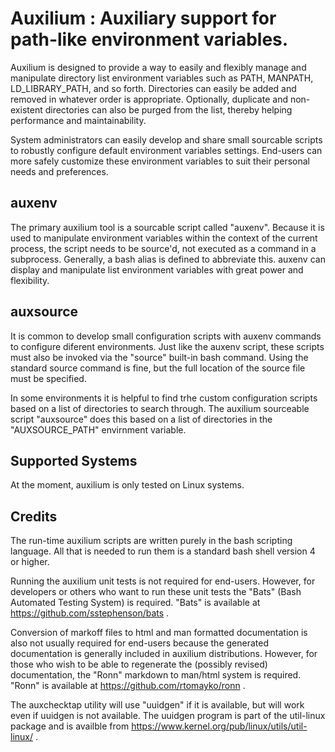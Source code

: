 # Auxilium : Auxiliary support for path-like environment variables.

Auxilium is designed to provide a way to easily and flexibly manage and manipulate
directory list environment variables such as PATH, MANPATH, LD_LIBRARY_PATH, and so
forth. Directories can easily be added and removed in whatever order is appropriate.
Optionally, duplicate and non-existent directories can also be purged from the list,
thereby helping performance and maintainability.

System administrators can easily develop and share small sourcable scripts to robustly
configure default environment variables settings. End-users can more safely customize
these environment variables to suit their personal needs and preferences.

## auxenv

The primary auxilium tool is a sourcable script called "auxenv". Because it is used to
manipulate environment variables within the context of the current process, the script
needs to be source'd, not executed as a command in a subprocess. Generally, a bash alias
is defined to abbreviate this. auxenv can display and manipulate list environment
variables with great power and flexibility.

## auxsource

It is common to develop small configuration scripts with auxenv commands to configure
diferent environments. Just like the auxenv script, these scripts must also be invoked
via the "source" built-in bash command. Using the standard source command is fine,
but the full location of the source file must be specified.

In some environments it is helpful to find trhe custom configuration scripts based on
a list of directories to search through. The auxilium sourceable script "auxsource"
does this based on a list of directories in the "AUXSOURCE_PATH" envirnment variable.

## Supported Systems

At the moment, auxilium is only tested on Linux systems.

## Credits

The run-time auxilium scripts are written purely in the bash scripting
language. All that is needed to run them is a standard bash shell
version 4 or higher.

Running the auxilium unit tests is not required for end-users. However, for developers or
others who want to run these unit tests the "Bats" (Bash Automated Testing System) is
required. "Bats" is available at https://github.com/sstephenson/bats .

Conversion of markoff files to html and man formatted documentation is also not usually
required for end-users because the generated documentation is generally included in
auxilium distributions. However, for those who wish to be able to regenerate the (possibly
revised) documentation, the "Ronn" markdown to man/html system is required. "Ronn" is
available at https://github.com/rtomayko/ronn .

The auxchecktap utility will use "uuidgen" if it is available, but will work even if uuidgen
is not available. The uuidgen program is part of the util-linux package and is availble
from https://www.kernel.org/pub/linux/utils/util-linux/ .
